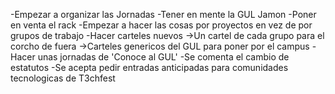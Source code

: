 -Empezar a organizar las Jornadas
-Tener en mente la GUL Jamon
-Poner en venta el rack
-Empezar a hacer las cosas por proyectos en vez de por grupos de trabajo
-Hacer carteles nuevos
    ->Un cartel de cada grupo para el corcho de fuera
    ->Carteles genericos del GUL para poner por el campus
-Hacer unas jornadas de 'Conoce al GUL'
-Se comenta el cambio de estatutos
-Se acepta pedir entradas anticipadas para comunidades tecnologicas de T3chfest
